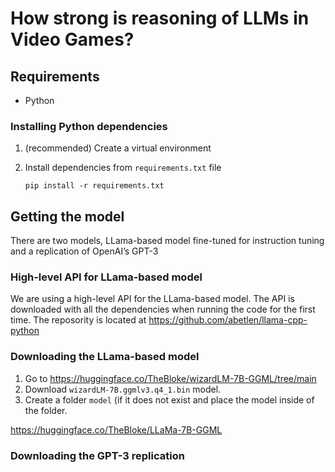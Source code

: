 # How strong is reasoning of LLMs in Video Games?

## Requirements
- Python

### Installing Python dependencies
1. (recommended) Create a virtual environment
2. Install dependencies from `requirements.txt` file
    
    ```pip install -r requirements.txt```


## Getting the model
There are two models, LLama-based model fine-tuned for instruction tuning and a replication of OpenAI’s GPT-3

### High-level API for LLama-based model
We are using a high-level API for the LLama-based model. The API is downloaded with all the dependencies when running the code for the first time. The reposority is located at https://github.com/abetlen/llama-cpp-python

### Downloading the LLama-based model
1. Go to https://huggingface.co/TheBloke/wizardLM-7B-GGML/tree/main
2. Download `wizardLM-7B.ggmlv3.q4_1.bin` model.
3. Create a folder `model` (if it does not exist and place the model inside of the folder.

https://huggingface.co/TheBloke/LLaMa-7B-GGML

### Downloading the GPT-3 replication

